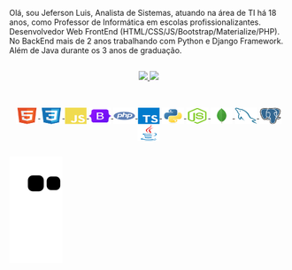 Olá, sou Jeferson Luis, Analista de Sistemas, 
atuando na área de TI há 18 anos, como Professor de Informática em escolas 
profissionalizantes. Desenvolvedor Web FrontEnd (HTML/CSS/JS/Bootstrap/Materialize/PHP).
No BackEnd mais de 2 anos trabalhando com Python e Django Framework.
Além de Java durante os 3 anos de graduação.

##

<div align="center">
  <a href="https://github.com/jgjefersonluis">
  <img height="180em" src="https://github-readme-stats.vercel.app/api?username=jgjefersonluis&show_icons=true&theme=dracula&include_all_commits=true&count_private=true"/>
  <img height="180em" src="https://github-readme-stats.vercel.app/api/top-langs/?username=jgjefersonluis&layout=compact&langs_count=7&theme=dracula"/>
    
</div>
 
  ##
  
<div align="center"style="display: inline_block"><br>
    <img align="center" alt="jgjefersonluis-HTML" height="30" width="40" src="https://raw.githubusercontent.com/devicons/devicon/master/icons/html5/html5-original.svg">
    <img align="center" alt="jgjefersonluis-CSS" height="30" width="40" src="https://raw.githubusercontent.com/devicons/devicon/master/icons/css3/css3-original.svg">
  <img align="center" alt="jgjefersonluis-Js" height="30" width="40" src="https://raw.githubusercontent.com/devicons/devicon/master/icons/javascript/javascript-plain.svg">
    <img align="center" alt="jgjefersonluis-Bootstrap" height="30" width="40" src="https://raw.githubusercontent.com/devicons/devicon/master/icons/bootstrap/bootstrap-original.svg">
  <img align="center" alt="jgjefersonluis-PHP" height="30" width="40" src="https://raw.githubusercontent.com/devicons/devicon/master/icons/php/php-plain.svg">
  <img align="center" alt="jgjefersonluis-Ts" height="30" width="40" src="https://raw.githubusercontent.com/devicons/devicon/master/icons/typescript/typescript-plain.svg">
   <img align="center" alt="jgjefersonluis-Python" height="30" width="40" src="https://raw.githubusercontent.com/devicons/devicon/master/icons/python/python-original.svg">

  <img align="center" alt="jgjefersonluis-NodeJs" height="30" width="40" src="https://raw.githubusercontent.com/devicons/devicon/master/icons/nodejs/nodejs-original.svg">
  <img align="center" alt="jgjefersonluis-MongoDB" height="30" width="40" src="https://raw.githubusercontent.com/devicons/devicon/master/icons/mongodb/mongodb-original.svg">
  <img align="center" alt="jgjefersonluis-MySQL" height="30" width="40" src="https://raw.githubusercontent.com/devicons/devicon/master/icons/mysql/mysql-original.svg">
  <img align="center" alt="jgjefersonluis-MySQL" height="30" width="40" src="https://raw.githubusercontent.com/devicons/devicon/master/icons/postgresql/postgresql-original.svg">
   <img align="center" alt="jgjefersonluis-Java" height="30" width="40" src="https://raw.githubusercontent.com/devicons/devicon/master/icons/java/java-original.svg">
  
  
  
</div>
  
  ##
 
<div> 

  ![Snake animation](https://github.com/rafaballerini/rafaballerini/blob/output/github-contribution-grid-snake.svg)
</div>

